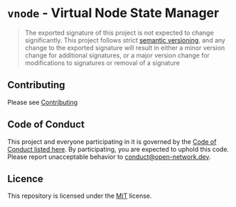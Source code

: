 # `vnode` - Virtual Node State Manager

> The exported signature of this project is not expected to change significantly.
> This project follows strict [semantic versioning](https://semver.org/), and any change to the exported signature
> will result in either a minor version change for additional signatures,
> or a major version change for modifications to signatures or removal of a signature

## Contributing

Please see [Contributing](./CONTRIBUTING.md)

## Code of Conduct

This project and everyone participating in it is governed by the [Code of Conduct listed here](./CODE-OF-CONDUCT.md). By participating, you are expected to uphold this code. Please report unacceptable behavior to [conduct@open-network.dev](mailto:conduct@open-network.dev).

## Licence

This repository is licensed under the [MIT](https://choosealicense.com/licenses/mit/) license.
